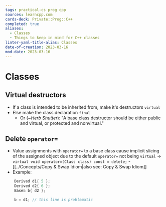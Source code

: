 ```yaml
---
tags: practical-cs prog cpp
sources: learncpp.com
cards-deck: Private::Prog::C++
completed: true
aliases:
  - Classes
  - Things to keep in mind for C++ classes
linter-yaml-title-alias: Classes
date-of-creation: 2023-03-16
mod-date: 2023-03-16
---
```


# Classes

## Virtual destructors
- If a class is intended to be inherited from, make it's destructors `virtual`
- Else make the class declaration `final`
	- Or (~*Herb Shutter*): "A base class destructor should be either public and virtual, or protected and nonvirtual."

## Delete `operator=`
- Value assignments with `operator=` to a base class cause implicit slicing of the assigned object due to the default `operator=` not being `virtual`
	→ `virtual void operator=(Class class) const = delete;` - [[../Concepts/Copy & Swap Idiom|also see: Copy & Swap Idiom]]
- Example:
```cpp
    Derived d1{ 5 };
    Derived d2{ 6 };
    Base& b{ d2 };

    b = d1; // this line is problematic
```
